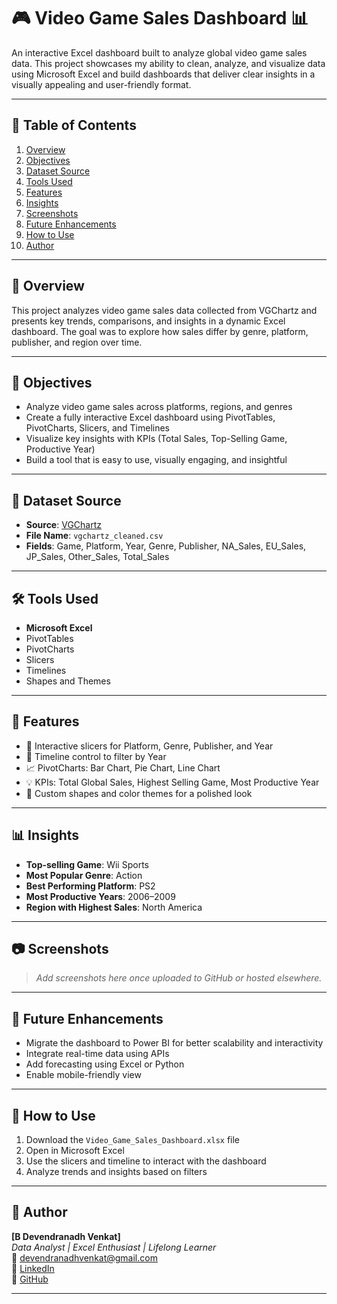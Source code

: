 # 🎮 Video Game Sales Dashboard 📊

An interactive Excel dashboard built to analyze global video game sales data. This project showcases my ability to clean, analyze, and visualize data using Microsoft Excel and build dashboards that deliver clear insights in a visually appealing and user-friendly format.

---

## 📌 Table of Contents
1. [Overview](#overview)
2. [Objectives](#objectives)
3. [Dataset Source](#dataset-source)
4. [Tools Used](#tools-used)
5. [Features](#features)
6. [Insights](#insights)
7. [Screenshots](#screenshots)
8. [Future Enhancements](#future-enhancements)
9. [How to Use](#how-to-use)
10. [Author](#author)

---

## 🧠 Overview

This project analyzes video game sales data collected from VGChartz and presents key trends, comparisons, and insights in a dynamic Excel dashboard. The goal was to explore how sales differ by genre, platform, publisher, and region over time.

---

## 🎯 Objectives

- Analyze video game sales across platforms, regions, and genres
- Create a fully interactive Excel dashboard using PivotTables, PivotCharts, Slicers, and Timelines
- Visualize key insights with KPIs (Total Sales, Top-Selling Game, Productive Year)
- Build a tool that is easy to use, visually engaging, and insightful

---

## 📂 Dataset Source

- **Source**: [VGChartz](https://www.vgchartz.com/)
- **File Name**: `vgchartz_cleaned.csv`
- **Fields**: Game, Platform, Year, Genre, Publisher, NA_Sales, EU_Sales, JP_Sales, Other_Sales, Total_Sales

---

## 🛠️ Tools Used

- **Microsoft Excel**
- PivotTables
- PivotCharts
- Slicers
- Timelines
- Shapes and Themes

---

## 🌟 Features

- 🔁 Interactive slicers for Platform, Genre, Publisher, and Year
- 📅 Timeline control to filter by Year
- 📈 PivotCharts: Bar Chart, Pie Chart, Line Chart
- 💡 KPIs: Total Global Sales, Highest Selling Game, Most Productive Year
- 🎨 Custom shapes and color themes for a polished look

---

## 📊 Insights

- **Top-selling Game**: Wii Sports  
- **Most Popular Genre**: Action  
- **Best Performing Platform**: PS2  
- **Most Productive Years**: 2006–2009  
- **Region with Highest Sales**: North America

---

## 📷 Screenshots

> _Add screenshots here once uploaded to GitHub or hosted elsewhere._

---

## 🚀 Future Enhancements

- Migrate the dashboard to Power BI for better scalability and interactivity
- Integrate real-time data using APIs
- Add forecasting using Excel or Python
- Enable mobile-friendly view

---

## 🧩 How to Use

1. Download the `Video_Game_Sales_Dashboard.xlsx` file
2. Open in Microsoft Excel
3. Use the slicers and timeline to interact with the dashboard
4. Analyze trends and insights based on filters

---

## 👤 Author

**[B Devendranadh Venkat]**  
_Data Analyst | Excel Enthusiast | Lifelong Learner_  
📧 devendranadhvenkat@gmail.com  
🔗 [LinkedIn](https://www.linkedin.com/in/devendranadh3/)  
🔗 [GitHub](https://github.com/Devendranadh3)

---
